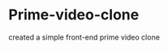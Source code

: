 # Prime-video-clone

created a simple front-end prime video clone

<!-- ![screencapture-primevideo-2021-05-21-20_41_35](https://user-images.githubusercontent.com/57411085/119353520-9edda280-bcc0-11eb-8c09-0f9c54d8096d.png) -->
